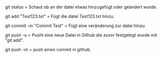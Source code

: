 git status = Schaut ob an der datei etwas hinzugefügt oder geändert wurde.

git add "Test123.txt" = Fügt die datei Test123.txt hinzu.

git commit -m "Commit Test" = Fügt eine veränderung zur datei hinzu.

git push -u = Pusht eine neue Datei in Github die zuvor festgelegt wurde mit "git add".

git push -m = push einen commit in github.